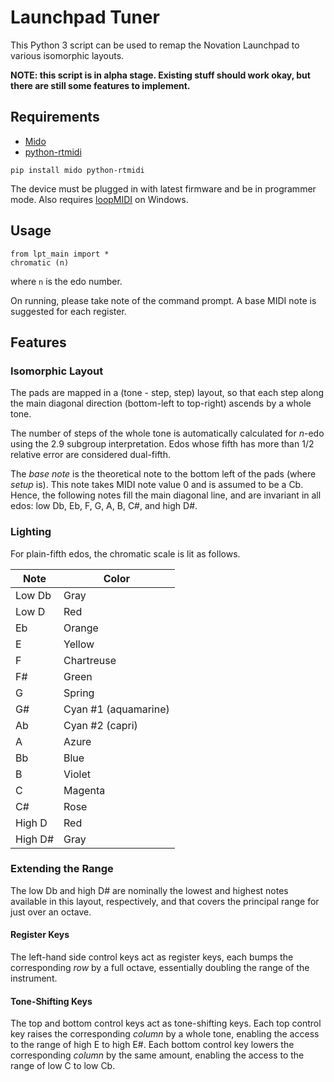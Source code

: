 # Launchpad Tuner

This Python 3 script can be used to remap the Novation Launchpad to various isomorphic layouts. 

**NOTE: this script is in alpha stage. Existing stuff should work okay, but there are still some features to implement.**

## Requirements

- [Mido](https://mido.readthedocs.io/)
- [python-rtmidi](https://spotlightkid.github.io/python-rtmidi/)

```
pip install mido python-rtmidi
```

The device must be plugged in with latest firmware and be in programmer mode. Also requires [loopMIDI](https://www.tobias-erichsen.de/software/loopmidi.html) on Windows. 

## Usage

```
from lpt_main import *
chromatic (n)
```
where `n` is the edo number. 

On running, please take note of the command prompt. A base MIDI note is suggested for each register. 

## Features
### Isomorphic Layout

The pads are mapped in a (tone - step, step) layout, so that each step along the main diagonal direction (bottom-left to top-right) ascends by a whole tone. 

The number of steps of the whole tone is automatically calculated for *n*-edo using the 2.9 subgroup interpretation. Edos whose fifth has more than 1/2 relative error are considered dual-fifth. 

The *base note* is the theoretical note to the bottom left of the pads (where *setup* is). This note takes MIDI note value 0 and is assumed to be a Cb. Hence, the following notes fill the main diagonal line, and are invariant in all edos: low Db, Eb, F, G, A, B, C#, and high D#. 

### Lighting

For plain-fifth edos, the chromatic scale is lit as follows. 

| Note    | Color                |
| ------- | -------------------- |
| Low Db  | Gray                 |
| Low D   | Red                  |
| Eb      | Orange               |
| E       | Yellow               |
| F       | Chartreuse           |
| F#      | Green                |
| G       | Spring               |
| G#      | Cyan #1 (aquamarine) |
| Ab      | Cyan #2 (capri)      |
| A       | Azure                |
| Bb      | Blue                 |
| B       | Violet               |
| C       | Magenta              |
| C#      | Rose                 |
| High D  | Red                  |
| High D# | Gray                 |

### Extending the Range

The low Db and high D# are nominally the lowest and highest notes available in this layout, respectively, and that covers the principal range for just over an octave. 

#### Register Keys

The left-hand side control keys act as register keys, each bumps the corresponding *row* by a full octave, essentially doubling the range of the instrument. 

#### Tone-Shifting Keys

The top and bottom control keys act as tone-shifting keys. Each top control key raises the corresponding *column* by a whole tone, enabling the access to the range of high E to high E#. Each bottom control key lowers the corresponding *column* by the same amount, enabling the access to the range of low C to low Cb. 
